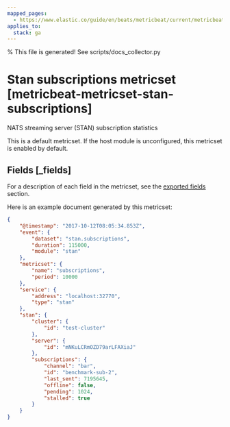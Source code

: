 ```yaml
---
mapped_pages:
  - https://www.elastic.co/guide/en/beats/metricbeat/current/metricbeat-metricset-stan-subscriptions.html
applies_to:
  stack: ga
---
```


% This file is generated! See scripts/docs_collector.py

# Stan subscriptions metricset [metricbeat-metricset-stan-subscriptions]

NATS streaming server (STAN) subscription statistics

This is a default metricset. If the host module is unconfigured, this metricset is enabled by default.

## Fields [_fields]

For a description of each field in the metricset, see the [exported fields](/reference/metricbeat/exported-fields-stan.md) section.

Here is an example document generated by this metricset:

```json
{
    "@timestamp": "2017-10-12T08:05:34.853Z",
    "event": {
        "dataset": "stan.subscriptions",
        "duration": 115000,
        "module": "stan"
    },
    "metricset": {
        "name": "subscriptions",
        "period": 10000
    },
    "service": {
        "address": "localhost:32770",
        "type": "stan"
    },
    "stan": {
        "cluster": {
            "id": "test-cluster"
        },
        "server": {
            "id": "mNKuLCRmOZD79arLFAXiaJ"
        },
        "subscriptions": {
            "channel": "bar",
            "id": "benchmark-sub-2",
            "last_sent": 7195645,
            "offline": false,
            "pending": 1024,
            "stalled": true
        }
    }
}
```
